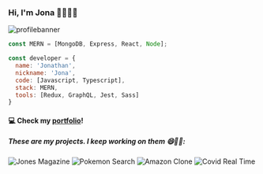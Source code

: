 ### Hi, I'm Jona 👋👨🏻‍💻

![profilebanner](https://user-images.githubusercontent.com/74380483/136100759-c86c5d97-7259-4d8f-af4d-f65821b88a68.png)

```js
const MERN = [MongoDB, Express, React, Node];

const developer = {
  name: 'Jonathan',
  nickname: 'Jona',
  code: [Javascript, Typescript],
  stack: MERN,
  tools: [Redux, GraphQL, Jest, Sass]
}
```

#### 💻 Check my [portfolio](https://portfolio-jonacampos.vercel.app/)!

##### These are my projects. I keep working on them 😄🙌🏼:
![Jones Magazine](https://jones-magazine.vercel.app/)
![Pokemon Search](https://pokemon-search-game-jonaditommaso.vercel.app/)
![Amazon Clone](https://amazon-own-implementation-jonaditommaso.vercel.app/)
![Covid Real Time](https://covid19-real-time-monitoring-jonaditommaso.vercel.app/)
<!--
**jonaditommaso/jonaditommaso** is a ✨ _special_ ✨ repository because its `README.md` (this file) appears on your GitHub profile.

Here are some ideas to get you started:

- 🔭 I’m currently working on ...
- 🌱 I’m currently learning ...
- 👯 I’m looking to collaborate on ...
- 🤔 I’m looking for help with ...
- 💬 Ask me about ...
- 📫 How to reach me: ...
- 😄 Pronouns: ...
- ⚡ Fun fact: ...
-->
